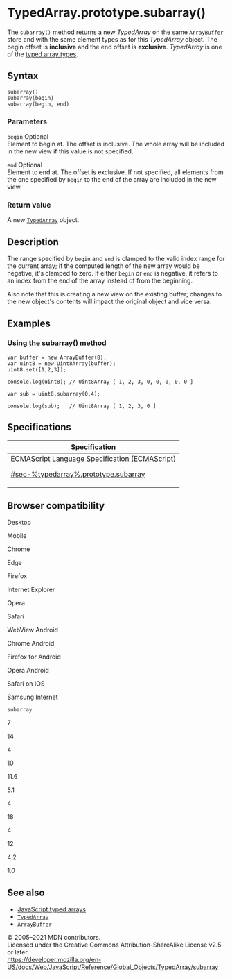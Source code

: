 # TypedArray.prototype.subarray()

The `subarray()` method returns a new _TypedArray_ on the same [`ArrayBuffer`](../arraybuffer) store and with the same element types as for this _TypedArray_ object. The begin offset is **inclusive** and the end offset is **exclusive**. _TypedArray_ is one of the [typed array types](../typedarray#typedarray_objects).

## Syntax

    subarray()
    subarray(begin)
    subarray(begin, end)

### Parameters

`begin` <span class="badge inline optional">Optional</span>  
Element to begin at. The offset is inclusive. The whole array will be included in the new view if this value is not specified.

`end` <span class="badge inline optional">Optional</span>  
Element to end at. The offset is exclusive. If not specified, all elements from the one specified by `begin` to the end of the array are included in the new view.

### Return value

A new [`TypedArray`](../typedarray) object.

## Description

The range specified by `begin` and `end` is clamped to the valid index range for the current array; if the computed length of the new array would be negative, it's clamped to zero. If either `begin` or `end` is negative, it refers to an index from the end of the array instead of from the beginning.

Also note that this is creating a new view on the existing buffer; changes to the new object's contents will impact the original object and vice versa.

## Examples

### Using the subarray() method

    var buffer = new ArrayBuffer(8);
    var uint8 = new Uint8Array(buffer);
    uint8.set([1,2,3]);

    console.log(uint8); // Uint8Array [ 1, 2, 3, 0, 0, 0, 0, 0 ]

    var sub = uint8.subarray(0,4);

    console.log(sub);   // Uint8Array [ 1, 2, 3, 0 ]

## Specifications

<table><thead><tr class="header"><th>Specification</th></tr></thead><tbody><tr class="odd"><td><a href="#">ECMAScript Language Specification (ECMAScript) 
<br/>


<span class="small">#sec-%typedarray%.prototype.subarray</span></a></td></tr></tbody></table>

## Browser compatibility

Desktop

Mobile

Chrome

Edge

Firefox

Internet Explorer

Opera

Safari

WebView Android

Chrome Android

Firefox for Android

Opera Android

Safari on IOS

Samsung Internet

`subarray`

7

14

4

10

11.6

5.1

4

18

4

12

4.2

1.0

## See also

-   [JavaScript typed arrays](https://developer.mozilla.org/en-US/docs/Web/JavaScript/Typed_arrays)
-   [`TypedArray`](../typedarray)
-   [`ArrayBuffer`](../arraybuffer)

© 2005–2021 MDN contributors.  
Licensed under the Creative Commons Attribution-ShareAlike License v2.5 or later.  
<a href="https://developer.mozilla.org/en-US/docs/Web/JavaScript/Reference/Global_Objects/TypedArray/subarray" class="_attribution-link">https://developer.mozilla.org/en-US/docs/Web/JavaScript/Reference/Global_Objects/TypedArray/subarray</a>
